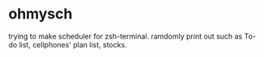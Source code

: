 # ohmysch
trying to make scheduler for zsh-terminal. ramdomly print out such as To-do list, cellphones' plan list, stocks. 
